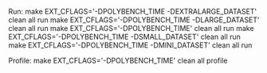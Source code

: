 Run:
make EXT_CFLAGS='-DPOLYBENCH_TIME -DEXTRALARGE_DATASET' clean all run
make EXT_CFLAGS='-DPOLYBENCH_TIME -DLARGE_DATASET' clean all run
make EXT_CFLAGS='-DPOLYBENCH_TIME' clean all run
make EXT_CFLAGS='-DPOLYBENCH_TIME -DSMALL_DATASET' clean all run
make EXT_CFLAGS='-DPOLYBENCH_TIME -DMINI_DATASET' clean all run

Profile:
make EXT_CFLAGS='-DPOLYBENCH_TIME' clean all profile

